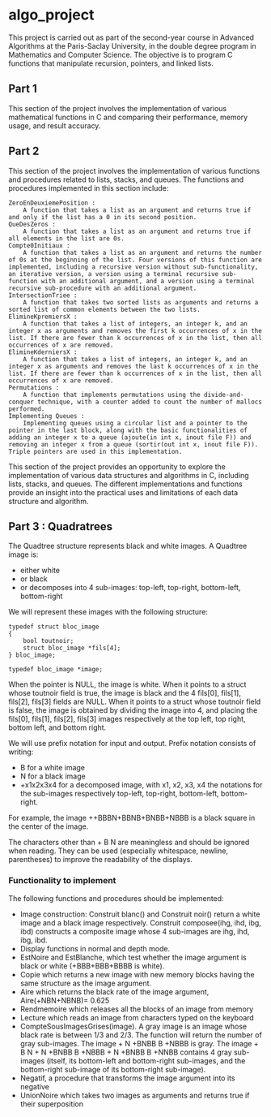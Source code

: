 
# algo_project

This project is carried out as part of the second-year course in Advanced Algorithms at the Paris-Saclay University, in the double degree program in Mathematics and Computer Science. The objective is to program C functions that manipulate recursion, pointers, and linked lists.

## Part 1

This section of the project involves the implementation of various mathematical functions in C and comparing their performance, memory usage, and result accuracy.

## Part 2

This section of the project involves the implementation of various functions and procedures related to lists, stacks, and queues. The functions and procedures implemented in this section include:

    ZeroEnDeuxiemePosition : 
        A function that takes a list as an argument and returns true if and only if the list has a 0 in its second position.
    QueDesZeros : 
        A function that takes a list as an argument and returns true if all elements in the list are 0s.
    Compte0Initiaux : 
        A function that takes a list as an argument and returns the number of 0s at the beginning of the list. Four versions of this function are implemented, including a recursive version without sub-functionality, an iterative version, a version using a terminal recursive sub-function with an additional argument, and a version using a terminal recursive sub-procedure with an additional argument.
    IntersectionTriee : 
        A function that takes two sorted lists as arguments and returns a sorted list of common elements between the two lists.
    ElimineKpremiersX : 
        A function that takes a list of integers, an integer k, and an integer x as arguments and removes the first k occurrences of x in the list. If there are fewer than k occurrences of x in the list, then all occurrences of x are removed.
    ElimineKderniersX : 
        A function that takes a list of integers, an integer k, and an integer x as arguments and removes the last k occurrences of x in the list. If there are fewer than k occurrences of x in the list, then all occurrences of x are removed.
    Permutations :
        A function that implements permutations using the divide-and-conquer technique, with a counter added to count the number of mallocs performed.
    Implementing Queues : 
        Implementing queues using a circular list and a pointer to the pointer in the last block, along with the basic functionalities of adding an integer x to a queue (ajoute(in int x, inout file F)) and removing an integer x from a queue (sortir(out int x, inout file F)). Triple pointers are used in this implementation.

This section of the project provides an opportunity to explore the implementation of various data structures and algorithms in C, including lists, stacks, and queues. The different implementations and functions provide an insight into the practical uses and limitations of each data structure and algorithm.


## Part 3 : Quadratrees 

The Quadtree structure represents black and white images. A Quadtree image is:

- either white
- or black
- or decomposes into 4 sub-images: top-left, top-right, bottom-left, bottom-right

We will represent these images with the following structure:

    typedef struct bloc_image
    {
        bool toutnoir;
        struct bloc_image *fils[4];
    } bloc_image;

    typedef bloc_image *image;

When the pointer is NULL, the image is white.
When it points to a struct whose toutnoir field is true, the image is black and the 4 fils[0], fils[1], fils[2], fils[3] fields are NULL.
When it points to a struct whose toutnoir field is false, the image is obtained by dividing the image into 4, and placing the fils[0], fils[1], fils[2], fils[3] images respectively at the top left, top right, bottom left, and bottom right.

We will use prefix notation for input and output. Prefix notation consists of writing:
- B for a white image
- N for a black image
- +x1x2x3x4 for a decomposed image, with x1, x2, x3, x4 the notations for the sub-images respectively top-left, top-right, bottom-left, bottom-right.

For example, the image ++BBBN+BBNB+BNBB+NBBB is a black square in the center of the image.

The characters other than + B N are meaningless and should be ignored when reading.
They can be used (especially whitespace, newline, parentheses) to improve the readability of the displays.

### Functionality to implement

The following functions and procedures should be implemented:

- Image construction: Construit blanc() and Construit noir() return a white image and a black image respectively. Construit composee(ihg, ihd, ibg, ibd) constructs a composite image whose 4 sub-images are ihg, ihd, ibg, ibd.
- Display functions in normal and depth mode.
- EstNoire and EstBlanche, which test whether the image argument is black or white (+BBB+BBB+BBBB is white).
- Copie which returns a new image with new memory blocks having the same structure as the image argument.
- Aire which returns the black rate of the image argument, Aire(+NBN+NBNB)= 0.625
- Rendmemoire which releases all the blocks of an image from memory
- Lecture which reads an image from characters typed on the keyboard
- CompteSousImagesGrises(image). A gray image is an image whose black rate is between 1/3 and 2/3. The function will return the number of gray sub-images. The image + N +BNBB B +NBBB is gray. The image + B N + N +BNBB B +NBBB + N +BNBB B +NNBB contains 4 gray sub-images (itself, its bottom-left and bottom-right sub-images, and the bottom-right sub-image of its bottom-right sub-image).
- Negatif, a procedure that transforms the image argument into its negative
- UnionNoire which takes two images as arguments and returns true if their superposition
